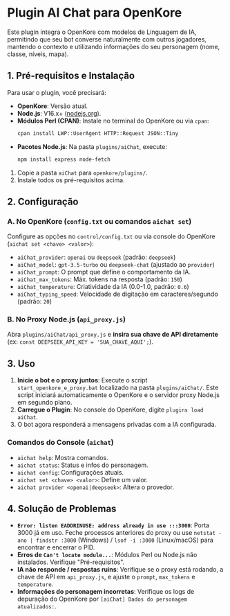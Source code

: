 # Plugin AI Chat para OpenKore

Este plugin integra o OpenKore com modelos de Linguagem de IA, permitindo que seu bot converse naturalmente com outros jogadores, mantendo o contexto e utilizando informações do seu personagem (nome, classe, níveis, mapa).

## 1. Pré-requisitos e Instalação

Para usar o plugin, você precisará:

*   **OpenKore**: Versão atual.
*   **Node.js**: V16.x+ ([nodejs.org](https://nodejs.org/)).
*   **Módulos Perl (CPAN)**: Instale no terminal do OpenKore ou via `cpan`:
    ```bash
    cpan install LWP::UserAgent HTTP::Request JSON::Tiny
    ```
*   **Pacotes Node.js**: Na pasta `plugins/aiChat`, execute:
    ```bash
    npm install express node-fetch
    ```

1.  Copie a pasta `aiChat` para `openkore/plugins/`.
2.  Instale todos os pré-requisitos acima.

## 2. Configuração

### A. No OpenKore (`config.txt` ou comandos `aichat set`)

Configure as opções no `control/config.txt` ou via console do OpenKore (`aichat set <chave> <valor>`):

*   `aiChat_provider`: `openai` ou `deepseek` (padrão: `deepseek`)
*   `aiChat_model`: `gpt-3.5-turbo` ou `deepseek-chat` (ajustado ao `provider`)
*   `aiChat_prompt`: O prompt que define o comportamento da IA.
*   `aiChat_max_tokens`: Máx. tokens na resposta (padrão: `150`)
*   `aiChat_temperature`: Criatividade da IA (0.0-1.0, padrão: `0.6`)
*   `aiChat_typing_speed`: Velocidade de digitação em caracteres/segundo (padrão: `20`)

### B. No Proxy Node.js (`api_proxy.js`)

Abra `plugins/aiChat/api_proxy.js` e **insira sua chave de API diretamente** (ex: `const DEEPSEEK_API_KEY = 'SUA_CHAVE_AQUI';`).

## 3. Uso

1.  **Inicie o bot e o proxy juntos**: Execute o script `start_openkore_e_proxy.bat` localizado na pasta `plugins/aiChat/`. Este script iniciará automaticamente o OpenKore e o servidor proxy Node.js em segundo plano.
2.  **Carregue o Plugin**: No console do OpenKore, digite `plugins load aiChat`.
3.  O bot agora responderá a mensagens privadas com a IA configurada.

### Comandos do Console (`aichat`)

*   `aichat help`: Mostra comandos.
*   `aichat status`: Status e infos do personagem.
*   `aichat config`: Configurações atuais.
*   `aichat set <chave> <valor>`: Define um valor.
*   `aichat provider <openai|deepseek>`: Altera o provedor.

## 4. Solução de Problemas

*   **`Error: listen EADDRINUSE: address already in use :::3000`**: Porta 3000 já em uso. Feche processos anteriores do proxy ou use `netstat -ano | findstr :3000` (Windows) / `lsof -i :3000` (Linux/macOS) para encontrar e encerrar o PID.
*   **Erros de `Can't locate module...`**: Módulos Perl ou Node.js não instalados. Verifique "Pré-requisitos".
*   **IA não responde / respostas ruins**: Verifique se o proxy está rodando, a chave de API em `api_proxy.js`, e ajuste o `prompt`, `max_tokens` e `temperature`.
*   **Informações do personagem incorretas**: Verifique os logs de depuração do OpenKore por `[aiChat] Dados do personagem atualizados:`.
